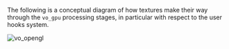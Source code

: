 The following is a conceptual diagram of how textures make their way through the `vo_gpu` processing stages, in particular with respect to the user hooks system.

![vo_opengl](https://snow.haasn.xyz/~nand/vo_opengl.png)